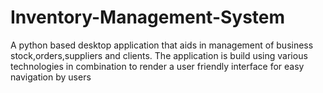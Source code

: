 # Inventory-Management-System
A python based desktop application that aids in management of business stock,orders,suppliers and clients.
The application is build using various technologies in combination to render a user friendly interface for easy navigation by users

